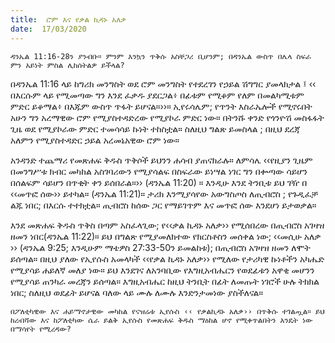 ```yaml
---
title:  ሮም እና የቃል ኪዳኑ አለቃ
date:  17/03/2020
---
```


`ዳንኤል 11:16-28ን ያንብቡ። ምንም እንኳን ጥቅሱ አስቸጋሪ ቢሆንም; በዳንኤል ውስጥ በሌላ ስፍራ ምን አይነት ምስል ሊከሰትልዎ ይችላል?`

በዳንኤል 11:16 ላይ ከግሪክ መንግስት ወደ ሮም መንግስት የተደረገን የኃይል ሽግግር ያመላክታል ፤ ‹‹ በእርሱም ላይ የሚመጣው ግን እንደ ፈቃዱ ያደርጋል፥ በፊቱም የሚቆም የለም በመልካሚቱም ምድር ይቆማል፥ በእጁም ውስጥ ጥፋት ይሆናል።››። ኢየሩሳሌም; የጥንት እስራኤሎች የሚኖሩበት አሁን ግን አረማዊው ሮም የሚያስተዳድረው የሚያኮራ ምድር ነው። በትንሹ ቀንድ የጎንዮሽ መስፋፋት ጊዜ ወደ የሚያኮራው ምድር ተመሳሳይ ኩነት ተከስቷል። ስለዚህ ግልጽ ይመስላል ; በዚህ ደረጃ አለምን የሚያስተዳድር ኃይል አረመኔአዊው ሮም ነው።

አንዳንድ ተጨማሪ የመጽሐፍ ቅዱስ ጥቅሶች ይህንን ሐሳብ ያጠናክራሉ። ለምሳሌ ‹‹የዚያን ጊዜም በመንግሥቱ ክብር መካከል አስገባሪውን የሚያሳልፍ በስፍራው ይነሣል ነገር ግን በቍጣው ሳይሆን በሰልፍም ሳይሆን በጥቂት ቀን ይሰበራል።›› (ዳንኤል 11:20) ። እንዲሁ እንደ ትንቢቱ ይህ ገዥ በ ‹‹መጥፎ ሰው›› ይተካል። (ዳንኤል 11:21)። ታሪክ እንሚያሳየው አውግስጦስ ለጢብሮስ ; የጉዲፈቻ ልጁ ነበር; በእርሱ ተተክቷል። ጢብሮስ ከሰው ጋር የማይገጥም እና መጥፎ ሰው እንደሆነ ይታወቃል።

እንደ መጽሐፍ ቅዱስ ጥቅስ በጣም አስፈላጊው; የ‹‹ቃል ኪዳኑ አለቃ›› የሚሰበረው በጢብሮስ አገዛዝ ዘመን ነበር(ዳንኤል 11:22)። ይህ በግልጽ የሚያመለክተው የክርስቶስን መሰቀል ነው; ‹‹መሲሁ አለቃ ›› (ዳንኤል 9:25; እንዲሁም ማቴዎስ 27:33-50ን ይመልከቱ); በጢብሮስ አገዛዝ ዘመን ለሞት ይሰጣል። በዚህ ያለው የኢየሱስ አመላካች ‹‹የቃል ኪዳኑ አለቃ›› የሚለው የታሪካዊ ኩነቶችን አካሔድ የሚያሳይ ሐይለኛ መለያ ነው። ይህ እንደገና ለአንባቢው የእግዚአብሔርን የወደፊቱን አዋቂ መሆንን የሚያሳይ ጠንካራ መረጃን ይሰጣል። እግዚአብሔር ከዚህ ትንቢት በፊት ለመጡት ነገሮች ሁሉ ትክክል ነበር; ስለዚህ ወደፊት ይሆናል ባለው ላይ ሙሉ ለሙሉ እንድንታመነው ያስችለናል።

`በፖለቲካዊው እና ሐይማኖታዊው መካከል የናዝሬቱ ኢየሱስ ‹‹ የቃልኪዳኑ አለቃ›› በጥቅሱ ተገልጧል። ይህ ከረብሻው እና ከፖለቲካው ሴራ ይልቅ ኢየሱስ የመጽሐፍ ቅዱስ ማዕከል ሆኖ የሚቀጥልበትን እንዴት ነው በማሳየት የሚረዳው?`